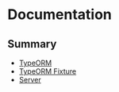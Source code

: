 # Documentation

## Summary

* [TypeORM](typeorm.md)
* [TypeORM Fixture](typeorm-fixtures.md)
* [Server](server.md)
